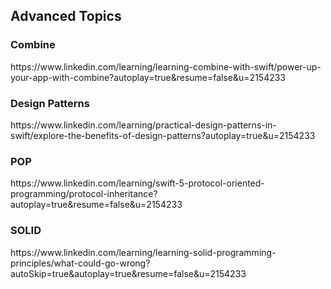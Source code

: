 <h2> Advanced Topics </h2>

<h3> Combine </h3>
https://www.linkedin.com/learning/learning-combine-with-swift/power-up-your-app-with-combine?autoplay=true&resume=false&u=2154233

<h3> Design Patterns </h3>
https://www.linkedin.com/learning/practical-design-patterns-in-swift/explore-the-benefits-of-design-patterns?autoplay=true&u=2154233

<h3> POP </h3>
https://www.linkedin.com/learning/swift-5-protocol-oriented-programming/protocol-inheritance?autoplay=true&resume=false&u=2154233

<h3> SOLID </h3>
https://www.linkedin.com/learning/learning-solid-programming-principles/what-could-go-wrong?autoSkip=true&autoplay=true&resume=false&u=2154233
